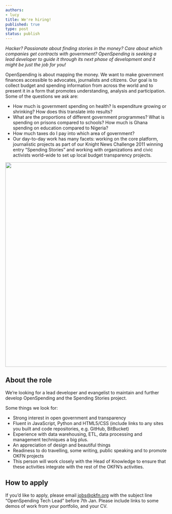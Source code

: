 ```yaml
---
authors:
- lucy
title: We're hiring!
published: true
type: post
status: publish
---
```


*Hacker? Passionate about finding stories in the money? Care about which companies get contracts with government? OpenSpending is seeking a lead developer to guide it through its next phase of development and it might be just the job for you!*

OpenSpending is about mapping the money. We want to make government finances accessible to advocates, journalists and citizens. Our goal is to collect budget and spending information from across the world and to present it in a form that promotes understanding, analysis and participation. Some of the questions we ask are:

* How much is government spending on health? Is expenditure growing or shrinking? How does this translate into results?
* What are the proportions of different government programmes? What is spending on prisons compared to schools? How much is Ghana spending on education compared to Nigeria?
* How much taxes do I pay into which area of government?
* Our day-to-day work has many facets: working on the core platform, journalistic projects as part of our Knight News Challenge 2011 winning entry “Spending Stories” and working with organizations and civic activists world-wide to set up local budget transparency projects.

<img alt="" src="http://farm6.staticflickr.com/5224/5639223572_5451048271.jpg" title="OpenSpending at Perugia journalism festival" class="alignnone" width="640" height="640" />

## About the role
We’re looking for a lead developer and evangelist to maintain and further develop OpenSpending and the Spending Stories project.

Some things we look for:

* Strong interest in open government and transparency
* Fluent in JavaScript, Python and HTML5/CSS (include links to any sites you built and code repositories, e.g. GitHub, BitBucket)
* Experience with data warehousing, ETL, data processing and management techniques a big plus.
* An appreciation of design and beautiful things
* Readiness to do travelling, some writing, public speaking and to promote OKFN projects
* This person will work closely with the Head of Knowledge to ensure that these activities integrate with the rest of the OKFN’s activities.

## How to apply
If you’d like to apply, please email jobs@okfn.org with the subject line “OpenSpending Tech Lead” before 7th Jan. Please include links to some demos of work from your portfolio, and your CV.